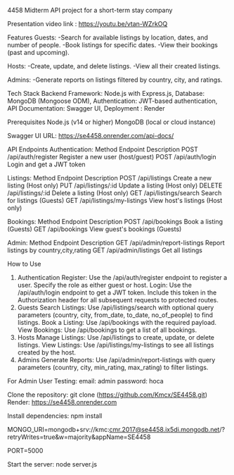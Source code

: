 4458 Midterm API project for a short-term stay company 

Presentation video link : https://youtu.be/vtan-WZrkOQ

Features
Guests:
-Search for available listings by location, dates, and number of people.
-Book listings for specific dates.
-View their bookings (past and upcoming).

Hosts:
-Create, update, and delete listings.
-View all their created listings.


Admins:
-Generate reports on listings filtered by country, city, and ratings.

Tech Stack
Backend Framework: Node.js with Express.js,
Database: MongoDB (Mongoose ODM),
Authentication: JWT-based authentication,
API Documentation: Swagger UI,
Deployment : Render

Prerequisites
Node.js (v14 or higher)
MongoDB (local or cloud instance)

Swagger UI URL: https://se4458.onrender.com/api-docs/

API Endpoints
Authentication:
Method	Endpoint	             Description
POST	/api/auth/register  	    Register a new user (host/guest)
POST	/api/auth/login	            Login and get a JWT token

Listings:
Method	Endpoint	             Description
POST	/api/listings	            Create a new listing (Host only)
PUT	    /api/listings/:id   	    Update a listing (Host only)
DELETE	/api/listings/:id	        Delete a listing (Host only)
GET 	/api/listings/search    	Search for listings (Guests)
GET	    /api/listings/my-listings	View host's listings (Host only)

Bookings:
Method	Endpoint	               Description
POST	/api/bookings           	Book a listing (Guests)
GET	    /api/bookings	            View guest's bookings (Guests)

Admin:
Method	Endpoint	                Description
GET	    /api/admin/report-listings	Report listings by country,city,rating
GET     /api/admin/listings         Get all listings


How to Use
1. Authentication
Register: Use the /api/auth/register endpoint to register a user. Specify the role as either guest or host.
Login: Use the /api/auth/login endpoint to get a JWT token. Include this token in the Authorization header for all subsequent requests to protected routes.
2. Guests
Search Listings: Use /api/listings/search with optional query parameters (country, city, from_date, to_date, no_of_people) to find listings.
Book a Listing: Use /api/bookings with the required payload.
View Bookings: Use /api/bookings to get a list of all bookings.
3. Hosts
Manage Listings: Use /api/listings to create, update, or delete listings.
View Listings: Use /api/listings/my-listings to see all listings created by the host.
4. Admins
Generate Reports: Use /api/admin/report-listings with query parameters (country, city, min_rating, max_rating) to filter listings.

For Admin User Testing:
email: admin
password: hoca



Clone the repository:
git clone (https://github.com/Kmcx/SE4458.git)
Render: https://se4458.onrender.com



Install dependencies:
npm install


MONGO_URI=mongodb+srv://kmc:cmr.2017@se4458.ix5di.mongodb.net/?retryWrites=true&w=majority&appName=SE4458

PORT=5000

Start the server:
node server.js



